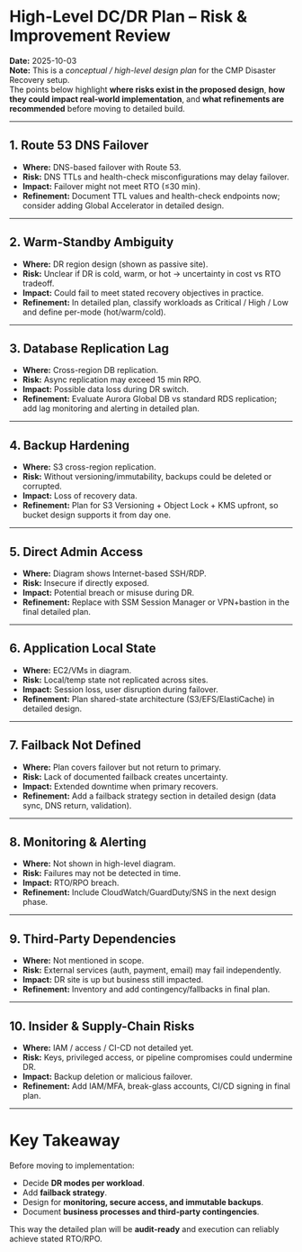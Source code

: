# High-Level DC/DR Plan – Risk & Improvement Review

**Date:** 2025-10-03  
**Note:** This is a *conceptual / high-level design plan* for the CMP Disaster Recovery setup.  
The points below highlight **where risks exist in the proposed design**, **how they could impact real-world implementation**, and **what refinements are recommended** before moving to detailed build.

---

## 1. Route 53 DNS Failover
- **Where:** DNS-based failover with Route 53.  
- **Risk:** DNS TTLs and health-check misconfigurations may delay failover.  
- **Impact:** Failover might not meet RTO (≤30 min).  
- **Refinement:** Document TTL values and health-check endpoints now; consider adding Global Accelerator in detailed design.

---

## 2. Warm-Standby Ambiguity
- **Where:** DR region design (shown as passive site).  
- **Risk:** Unclear if DR is cold, warm, or hot → uncertainty in cost vs RTO tradeoff.  
- **Impact:** Could fail to meet stated recovery objectives in practice.  
- **Refinement:** In detailed plan, classify workloads as Critical / High / Low and define per-mode (hot/warm/cold).

---

## 3. Database Replication Lag
- **Where:** Cross-region DB replication.  
- **Risk:** Async replication may exceed 15 min RPO.  
- **Impact:** Possible data loss during DR switch.  
- **Refinement:** Evaluate Aurora Global DB vs standard RDS replication; add lag monitoring and alerting in detailed plan.

---

## 4. Backup Hardening
- **Where:** S3 cross-region replication.  
- **Risk:** Without versioning/immutability, backups could be deleted or corrupted.  
- **Impact:** Loss of recovery data.  
- **Refinement:** Plan for S3 Versioning + Object Lock + KMS upfront, so bucket design supports it from day one.

---

## 5. Direct Admin Access
- **Where:** Diagram shows Internet-based SSH/RDP.  
- **Risk:** Insecure if directly exposed.  
- **Impact:** Potential breach or misuse during DR.  
- **Refinement:** Replace with SSM Session Manager or VPN+bastion in the final detailed plan.

---

## 6. Application Local State
- **Where:** EC2/VMs in diagram.  
- **Risk:** Local/temp state not replicated across sites.  
- **Impact:** Session loss, user disruption during failover.  
- **Refinement:** Plan shared-state architecture (S3/EFS/ElastiCache) in detailed design.

---

## 7. Failback Not Defined
- **Where:** Plan covers failover but not return to primary.  
- **Risk:** Lack of documented failback creates uncertainty.  
- **Impact:** Extended downtime when primary recovers.  
- **Refinement:** Add a failback strategy section in detailed design (data sync, DNS return, validation).

---

## 8. Monitoring & Alerting
- **Where:** Not shown in high-level diagram.  
- **Risk:** Failures may not be detected in time.  
- **Impact:** RTO/RPO breach.  
- **Refinement:** Include CloudWatch/GuardDuty/SNS in the next design phase.

---

## 9. Third-Party Dependencies
- **Where:** Not mentioned in scope.  
- **Risk:** External services (auth, payment, email) may fail independently.  
- **Impact:** DR site is up but business still impacted.  
- **Refinement:** Inventory and add contingency/fallbacks in final plan.

---

## 10. Insider & Supply-Chain Risks
- **Where:** IAM / access / CI-CD not detailed yet.  
- **Risk:** Keys, privileged access, or pipeline compromises could undermine DR.  
- **Impact:** Backup deletion or malicious failover.  
- **Refinement:** Add IAM/MFA, break-glass accounts, CI/CD signing in final plan.

---

# Key Takeaway
Before moving to implementation:  
- Decide **DR modes per workload**.  
- Add **failback strategy**.  
- Design for **monitoring, secure access, and immutable backups**.  
- Document **business processes and third-party contingencies**.

This way the detailed plan will be **audit-ready** and execution can reliably achieve stated RTO/RPO.

